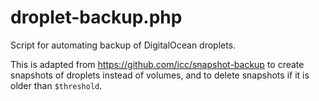 # droplet-backup.php
Script for automating backup of DigitalOcean droplets.

This is adapted from https://github.com/icc/snapshot-backup to create snapshots of droplets instead of volumes, and to delete snapshots if it is older than `$threshold`.
